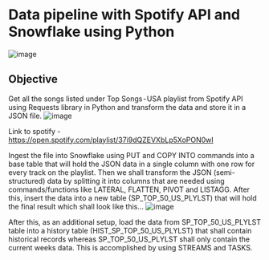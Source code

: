# Data pipeline with Spotify API and Snowflake using Python

![image](https://github.com/Vidaan/Spotify_Snowflake_US_Top_Songs/assets/56769902/b5d6c7cd-c533-46f3-82b0-653d40f95944)

## Objective
Get all the songs listed under Top Songs - USA playlist from Spotify API using Requests library in Python and transform the data and store it in a JSON file.
![image](https://github.com/Vidaan/Spotify_Snowflake_US_Top_Songs/assets/56769902/177963fa-cba6-470d-a173-d7406d040979)

Link to spotify - https://open.spotify.com/playlist/37i9dQZEVXbLp5XoPON0wI

Ingest the file into Snowflake using PUT and COPY INTO commands into a base table that will hold the JSON data in a single column with one row for every track on the playlist.
Then we shall transform the JSON (semi-structured) data by splitting it into columns that are needed using commands/functions like LATERAL, FLATTEN, PIVOT and LISTAGG. After this, insert the data into a new table (SP_TOP_50_US_PLYLST) that will hold the final result which shall look like this…
![image](https://github.com/Vidaan/Spotify_Snowflake_US_Top_Songs/assets/56769902/4ea6b05a-13d6-4c87-82aa-e9dce5a1205d)

After this, as an additional setup, load the data from SP_TOP_50_US_PLYLST table into a history table (HIST_SP_TOP_50_US_PLYLST) that shall contain historical records whereas SP_TOP_50_US_PLYLST shall only contain the current weeks data. This is accomplished by using STREAMS and TASKS.
